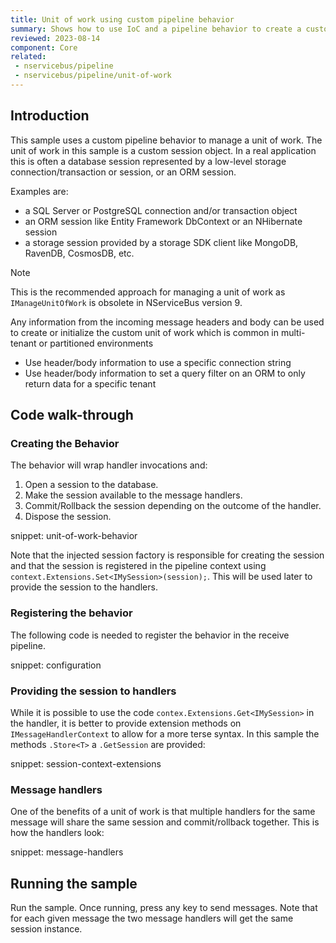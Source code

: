 ```yaml
---
title: Unit of work using custom pipeline behavior
summary: Shows how to use IoC and a pipeline behavior to create a custom unit of work implementation.
reviewed: 2023-08-14
component: Core
related:
 - nservicebus/pipeline
 - nservicebus/pipeline/unit-of-work
---
```



## Introduction

This sample uses a custom pipeline behavior to manage a unit of work. The unit of work in this sample is a custom session object. In a real application this is often a database session represented by a low-level storage connection/transaction or session, or an ORM session.

Examples are:

- a SQL Server or PostgreSQL connection and/or transaction object 
- an ORM session like Entity Framework DbContext or an NHibernate session
- a storage session provided by a storage SDK client like MongoDB, RavenDB, CosmosDB, etc.

> [!NOTE]
> This is the recommended approach for managing a unit of work as `IManageUnitOfWork` is obsolete in NServiceBus version 9.

Any information from the incoming message headers and body can be used to create or initialize the custom unit of work which is common in multi-tenant or partitioned environments

- Use header/body information to use a specific connection string
- Use header/body information to set a query filter on an ORM to only return data for a specific tenant

## Code walk-through


### Creating the Behavior

The behavior will wrap handler invocations and:

 1. Open a session to the database.
 1. Make the session available to the message handlers.
 1. Commit/Rollback the session depending on the outcome of the handler.
 1. Dispose the session.

snippet: unit-of-work-behavior

Note that the injected session factory is responsible for creating the session and that the session is registered in the pipeline context using `context.Extensions.Set<IMySession>(session);`. This will be used later to provide the session to the handlers.


### Registering the behavior

The following code is needed to register the behavior in the receive pipeline.

snippet: configuration


### Providing the session to handlers

While it is possible to use the code `contex.Extensions.Get<IMySession>` in the handler, it is better to provide extension methods on `IMessageHandlerContext` to allow for a more terse syntax. In this sample the methods `.Store<T>` a `.GetSession` are provided:

snippet: session-context-extensions


### Message handlers

One of the benefits of a unit of work is that multiple handlers for the same message will share the same session and commit/rollback together. This is how the handlers look:

snippet: message-handlers


## Running the sample

Run the sample. Once running, press any key to send messages. Note that for each given message the two message handlers will get the same session instance.
